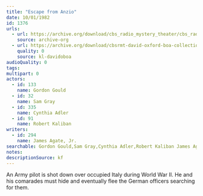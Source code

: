 ```yaml
---
title: "Escape from Anzio"
date: 10/01/1982
id: 1376
urls: 
  - url: https://archive.org/download/cbs_radio_mystery_theater/cbs_radio_mystery_theater-1351-1399.zip/cbs_radio_mystery_theater-1351-1399%2Fcbsrmt_1376_escape_from_anzio.mp3
    source: archive-org
  - url: https://archive.org/download/cbsrmt-david-oxford-boa-collection/CBSRMT-821001-1376-Escape-from-Anzio-(AFRTS)-(128-44)-{BoA}.mp3
    quality: 0
    source: kl-davidoboa
audioQuality: 0
tags: 
multipart: 0
actors:  
  - id: 133
    name: Gordon Gould  
  - id: 32
    name: Sam Gray  
  - id: 335
    name: Cynthia Adler  
  - id: 91
    name: Robert Kaliban
writers:  
  - id: 294
    name: James Agate, Jr.
searchable: Gordon Gould,Sam Gray,Cynthia Adler,Robert Kaliban James Agate, Jr.
notes: 
descriptionSource: kf
---
```

An Army pilot is shot down over occupied Italy during World War II. He and his comarades must hide and eventually flee the German officers searching for them.